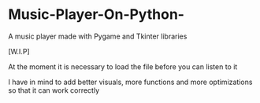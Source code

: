 # Music-Player-On-Python-
A music player made with Pygame and Tkinter libraries

[W.I.P]

At the moment it is necessary to load the file before you can listen to it

I have in mind to add better visuals, more functions and more optimizations so that it can work correctly
